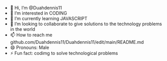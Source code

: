 - 👋 Hi, I’m @Duahdennis11
- 👀 I’m interested in CODING
- 🌱 I’m currently learning JAVASCRIPT
- 💞️ I’m looking to collaborate to give solutions to the technology problems in the world
- 📫 How to reach me github.com/Duahdennis11/Duahdennis11/edit/main/README.md
- 😄 Pronouns: Male
- ⚡ Fun fact: codimg to solve technological problems

<!---
Duahdennis11/Duahdennis11 is a ✨ special ✨ repository because its `README.md` (this file) appears on your GitHub profile.
You can click the Preview link to take a look at your changes.
--->

